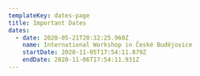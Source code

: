 ```yaml
---
templateKey: dates-page
title: Important Dates
dates:
  - date: 2020-05-21T20:32:25.960Z
    name: International Workshop in České Budějovice
    startDate: 2020-11-05T17:54:11.879Z
    endDate: 2020-11-06T17:54:11.931Z
---
```

